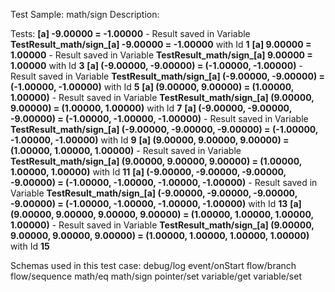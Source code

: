 Test Sample: math/sign
Description: 

Tests:
	**[a] -9.00000 = -1.00000** - Result saved in Variable **TestResult_math/sign_[a] -9.00000 = -1.00000** with Id **1**
	**[a] 9.00000 = 1.00000** - Result saved in Variable **TestResult_math/sign_[a] 9.00000 = 1.00000** with Id **3**
	**[a] (-9.00000, -9.00000) = (-1.00000, -1.00000)** - Result saved in Variable **TestResult_math/sign_[a] (-9.00000, -9.00000) = (-1.00000, -1.00000)** with Id **5**
	**[a] (9.00000, 9.00000) = (1.00000, 1.00000)** - Result saved in Variable **TestResult_math/sign_[a] (9.00000, 9.00000) = (1.00000, 1.00000)** with Id **7**
	**[a] (-9.00000, -9.00000, -9.00000) = (-1.00000, -1.00000, -1.00000)** - Result saved in Variable **TestResult_math/sign_[a] (-9.00000, -9.00000, -9.00000) = (-1.00000, -1.00000, -1.00000)** with Id **9**
	**[a] (9.00000, 9.00000, 9.00000) = (1.00000, 1.00000, 1.00000)** - Result saved in Variable **TestResult_math/sign_[a] (9.00000, 9.00000, 9.00000) = (1.00000, 1.00000, 1.00000)** with Id **11**
	**[a] (-9.00000, -9.00000, -9.00000, -9.00000) = (-1.00000, -1.00000, -1.00000, -1.00000)** - Result saved in Variable **TestResult_math/sign_[a] (-9.00000, -9.00000, -9.00000, -9.00000) = (-1.00000, -1.00000, -1.00000, -1.00000)** with Id **13**
	**[a] (9.00000, 9.00000, 9.00000, 9.00000) = (1.00000, 1.00000, 1.00000, 1.00000)** - Result saved in Variable **TestResult_math/sign_[a] (9.00000, 9.00000, 9.00000, 9.00000) = (1.00000, 1.00000, 1.00000, 1.00000)** with Id **15**

Schemas used in this test case:
	debug/log
	event/onStart
	flow/branch
	flow/sequence
	math/eq
	math/sign
	pointer/set
	variable/get
	variable/set

